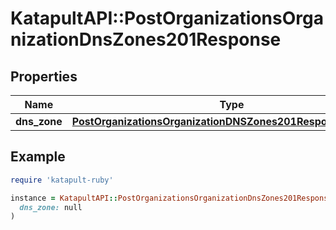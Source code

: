 # KatapultAPI::PostOrganizationsOrganizationDnsZones201Response

## Properties

| Name | Type | Description | Notes |
| ---- | ---- | ----------- | ----- |
| **dns_zone** | [**PostOrganizationsOrganizationDNSZones201ResponseDNSZone**](PostOrganizationsOrganizationDNSZones201ResponseDNSZone.md) |  |  |

## Example

```ruby
require 'katapult-ruby'

instance = KatapultAPI::PostOrganizationsOrganizationDnsZones201Response.new(
  dns_zone: null
)
```

